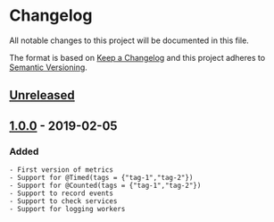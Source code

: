 
[//]: # (Added for new features.)
[//]: # (Changed for changes in existing functionality.)
[//]: # (Deprecated for soon-to-be removed features.)
[//]: # (Removed for now removed features.)
[//]: # (Fixed for any bug fixes.)
[//]: # (Security in case of vulnerabilities.)

# Changelog
All notable changes to this project will be documented in this file.

The format is based on [Keep a Changelog](http://keepachangelog.com/en/1.0.0/)
and this project adheres to [Semantic Versioning](http://semver.org/spec/v2.0.0.html).

## [Unreleased]
    
## [1.0.0] - 2019-02-05
### Added
    - First version of metrics
    - Support for @Timed(tags = {"tag-1","tag-2"})
    - Support for @Counted(tags = {"tag-1","tag-2"})
    - Support to record events
    - Support to check services
    - Support for logging workers

[Unreleased]: https://github.com/jaspe-projects/metrics/compare/v1.0.0...HEAD
[1.0.0]: https://github.com/jaspe-projects/metrics/compare/v1.0.0...v1.0.0

